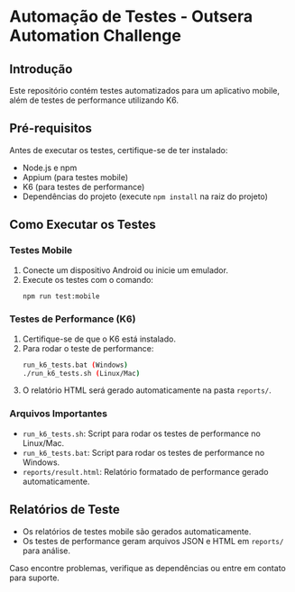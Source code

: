 # Automação de Testes - Outsera Automation Challenge

## Introdução
Este repositório contém testes automatizados para um aplicativo mobile, além de testes de performance utilizando K6.

## Pré-requisitos
Antes de executar os testes, certifique-se de ter instalado:
- Node.js e npm
- Appium (para testes mobile)
- K6 (para testes de performance)
- Dependências do projeto (execute `npm install` na raiz do projeto)

## Como Executar os Testes

### Testes Mobile
1. Conecte um dispositivo Android ou inicie um emulador.
2. Execute os testes com o comando:
   ```sh
   npm run test:mobile
   ```

### Testes de Performance (K6)
1. Certifique-se de que o K6 está instalado.
2. Para rodar o teste de performance:
   ```sh
   run_k6_tests.bat (Windows)
   ./run_k6_tests.sh (Linux/Mac)
   ```
3. O relatório HTML será gerado automaticamente na pasta `reports/`.

### Arquivos Importantes
- `run_k6_tests.sh`: Script para rodar os testes de performance no Linux/Mac.
- `run_k6_tests.bat`: Script para rodar os testes de performance no Windows.
- `reports/result.html`: Relatório formatado de performance gerado automaticamente.

## Relatórios de Teste
- Os relatórios de testes mobile são gerados automaticamente.
- Os testes de performance geram arquivos JSON e HTML em `reports/` para análise.

Caso encontre problemas, verifique as dependências ou entre em contato para suporte.